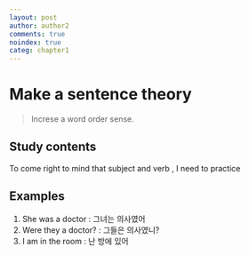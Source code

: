 ```yaml
---
layout: post
author: author2
comments: true
noindex: true
categ: chapter1
---
```

# Make a sentence theory
>Increse a word order sense.

## Study contents
To come right to mind that subject and verb , I need to practice 

## Examples
1. She was a doctor
: 그녀는 의사였어
2. Were they a doctor?
: 그들은 의사였니?
3. I am in the room
: 난 방에 있어
